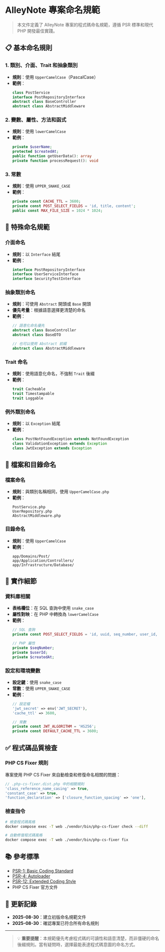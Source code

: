 # AlleyNote 專案命名規範

> 本文件定義了 AlleyNote 專案的程式碼命名規範，遵循 PSR 標準和現代 PHP 開發最佳實踐。

## 📋 基本命名規則

### 1. 類別、介面、Trait 和抽象類別
- **規則**：使用 `UpperCamelCase`（PascalCase）
- **範例**：
  ```php
  class PostService
  interface PostRepositoryInterface
  abstract class BaseController
  abstract class AbstractMiddleware
  ```

### 2. 變數、屬性、方法和函式
- **規則**：使用 `lowerCamelCase`
- **範例**：
  ```php
  private $userName;
  protected $createdAt;
  public function getUserData(): array
  private function processRequest(): void
  ```

### 3. 常數
- **規則**：使用 `UPPER_SNAKE_CASE`
- **範例**：
  ```php
  private const CACHE_TTL = 3600;
  private const POST_SELECT_FIELDS = 'id, title, content';
  public const MAX_FILE_SIZE = 1024 * 1024;
  ```

## 🎯 特殊命名規範

### 介面命名
- **規則**：以 `Interface` 結尾
- **範例**：
  ```php
  interface PostRepositoryInterface
  interface UserServiceInterface
  interface SecurityTestInterface
  ```

### 抽象類別命名
- **規則**：可使用 `Abstract` 開頭或 `Base` 開頭
- **優先考量**：根據語意選擇更清楚的命名
- **範例**：
  ```php
  // 語意化命名優先
  abstract class BaseController
  abstract class BaseDTO

  // 也可以使用 Abstract 前綴
  abstract class AbstractMiddleware
  ```

### Trait 命名
- **規則**：使用語意化命名，不強制 `Trait` 後綴
- **範例**：
  ```php
  trait Cacheable
  trait Timestampable
  trait Loggable
  ```

### 例外類別命名
- **規則**：以 `Exception` 結尾
- **範例**：
  ```php
  class PostNotFoundException extends NotFoundException
  class ValidationException extends Exception
  class JwtException extends Exception
  ```

## 📁 檔案和目錄命名

### 檔案命名
- **規則**：與類別名稱相同，使用 `UpperCamelCase.php`
- **範例**：
  ```
  PostService.php
  UserRepository.php
  AbstractMiddleware.php
  ```

### 目錄命名
- **規則**：使用 `UpperCamelCase`
- **範例**：
  ```
  app/Domains/Post/
  app/Application/Controllers/
  app/Infrastructure/Database/
  ```

## 🔧 實作細節

### 資料庫相關
- **表格欄位**：在 SQL 查詢中使用 `snake_case`
- **屬性對映**：在 PHP 中轉換為 `lowerCamelCase`
- **範例**：
  ```php
  // SQL 查詢
  private const POST_SELECT_FIELDS = 'id, uuid, seq_number, user_id, created_at';

  // PHP 屬性
  private $seqNumber;
  private $userId;
  private $createdAt;
  ```

### 設定和環境變數
- **設定鍵**：使用 `snake_case`
- **常數**：使用 `UPPER_SNAKE_CASE`
- **範例**：
  ```php
  // 設定檔
  'jwt_secret' => env('JWT_SECRET'),
  'cache_ttl' => 3600,

  // 常數
  private const JWT_ALGORITHM = 'HS256';
  private const DEFAULT_CACHE_TTL = 3600;
  ```

## ✅ 程式碼品質檢查

### PHP CS Fixer 規則
專案使用 PHP CS Fixer 來自動檢查和修復命名相關的問題：

```php
// .php-cs-fixer.dist.php 中的相關規則
'class_reference_name_casing' => true,
'constant_case' => true,
'function_declaration' => ['closure_function_spacing' => 'one'],
```

### 檢查指令
```bash
# 檢查程式碼風格
docker compose exec -T web ./vendor/bin/php-cs-fixer check --diff

# 自動修復程式碼風格
docker compose exec -T web ./vendor/bin/php-cs-fixer fix
```

## 📚 參考標準

- [PSR-1: Basic Coding Standard](https://www.php-fig.org/psr/psr-1/)
- [PSR-4: Autoloader](https://www.php-fig.org/psr/psr-4/)
- [PSR-12: Extended Coding Style](https://www.php-fig.org/psr/psr-12/)
- PHP CS Fixer 官方文件

## 🔄 更新記錄

- **2025-08-30**：建立初版命名規範文件
- **2025-08-30**：確認專案已符合所有命名規則

---

> 💡 **重要提醒**：本規範優先考慮程式碼的可讀性和語意清楚，而非僵硬的命名後綴規則。當有疑問時，選擇最能表達程式碼意圖的命名方式。
